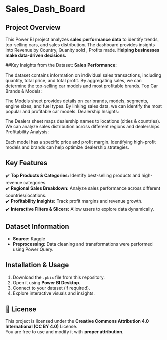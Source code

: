 # Sales_Dash_Board
##  Project Overview
This Power BI project analyzes **sales performance data** to identify trends, top-selling cars, and  sales distribution. The dashboard provides insights into Revenue by Country, Quanity sold , Profits made. **Helping businesses make data-driven decisions.**

##Key Insights from the Dataset:
**Sales Performance:**

The dataset contains information on individual sales transactions, including quantity, total price, and total profit.
By aggregating sales, we can determine the top-selling car models and most profitable brands.
Top Car Brands & Models:

The Models sheet provides details on car brands, models, segments, engine sizes, and fuel types.
By linking sales data, we can identify the most popular and profitable car models.
Dealership Insights:

The Dealers sheet maps dealership names to locations (cities & countries).
We can analyze sales distribution across different regions and dealerships.
Profitability Analysis:

Each model has a specific price and profit margin.
Identifying high-profit models and brands can help optimize dealership strategies.


## Key Features

✔️ **Top Products & Categories:** Identify best-selling products and high-revenue categories.  
✔️ **Regional Sales Breakdown:** Analyze sales performance across different countries/locations.  
✔️ **Profitability Insights:** Track profit margins and revenue growth.  
✔️ **Interactive Filters & Slicers:** Allow users to explore data dynamically.  

##  Dataset Information
- **Source:** Kaggle
- **Preprocessing:** Data cleaning and transformations were performed using Power Query.

##  Installation & Usage
1. Download the `.pbix` file from this repository.
2. Open it using **Power BI Desktop**.
3. Connect to your dataset (if required).
4. Explore interactive visuals and insights.

## 📝 License
This project is licensed under the **Creative Commons Attribution 4.0 International (CC BY 4.0)** License.  
You are free to use and modify it with **proper attribution**.


